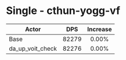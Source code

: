 # Single - cthun-yogg-vf
| Actor | DPS | Increase |
|---|:---:|:---:|
|Base|82279|0.00%|
|da_up_voit_check|82276|0.00%|
